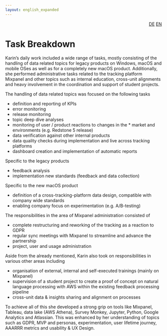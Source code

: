 ```yaml
---
layout: english_expanded
---
```

<div style="text-align: right"><a href="/de/was_zuvor_geschah/datenanalyst_bei_avira">DE</a> <a href="/en/previously/data-analyst_at_avira">EN</a></div>

# Task Breakdown

Karin’s daily work included a wide range of tasks, mostly consisting of the handling of data related topics for legacy products on Windows, macOS and mobile OSes as well as for a completely new macOS product. Additionally, she performed administrative tasks related to the tracking platform Mixpanel and other topics such as internal education, cross-unit alignments and heavy involvement in the coordination and support of student projects.

The handling of data related topics was focused on the following tasks
* definition and reporting of KPIs
* error monitoring
* release monitoring
* topic deep dive analyses
* monitoring of user / product reactions to changes in the * market and environments (e.g. Redstone 5 release)
* data verification against other internal products
* data quality checks during implementation and live across tracking platforms
* dashboard creation and implementation of automatic reports

Specific to the legacy products
* feedback analysis
* implementation new standards (feedback and data collection)

Specific to the new macOS product
* definition of a cross-tracking-platform data design, compatible with company wide standards
* enabling company focus on experimentation (e.g. A/B-testing)

The responsibilities in the area of Mixpanel administration consisted of
* complete restructuring and reworking of the tracking as a reaction to GDPR
* regular sync meetings with Mixpanel to streamline and advance the partnership
* project, user and usage administration

Aside from the already mentioned, Karin also took on responsibilities in various other areas including
* organisation of external, internal and self-executed trainings (mainly on Mixpanel)
* supervision of a student project to create a proof of concept on natural language processing with AWS within the existing feedback processing pipeline
* cross-unit data & insights sharing and alignment on processes

To achieve all of this she developed a strong grip on  tools like Mixpanel, Tableau, data lake (AWS Athena), Survey Monkey, Jupyter, Python, Google Analytics and Atlassian. This was enhanced by her understanding of topics such as GDPR, MVP and personas, experimentation, user lifetime journey, AAARRR metrics and usability & UX Design.
